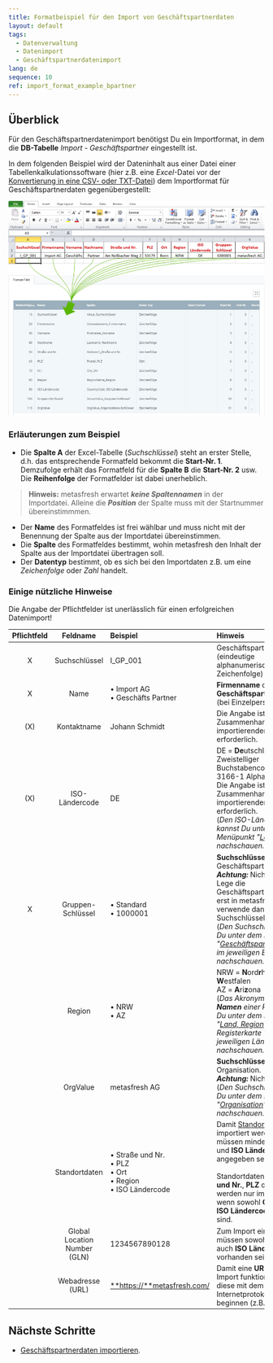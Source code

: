 ```yaml
---
title: Formatbeispiel für den Import von Geschäftspartnerdaten
layout: default
tags:
  - Datenverwaltung
  - Datenimport
  - Geschäftspartnerdatenimport
lang: de
sequence: 10
ref: import_format_example_bpartner
---
```


## Überblick
Für den Geschäftspartnerdatenimport benötigst Du ein Importformat, in dem die **DB-Tabelle** *Import - Geschäftspartner* eingestellt ist.

In dem folgenden Beispiel wird der Dateninhalt aus einer Datei einer Tabellenkalkulationssoftware (hier z.B. eine *Excel*-Datei vor der [Konvertierung in eine CSV- oder TXT-Datei](Importdatei_nuetzliche_Hinweise)) dem Importformat für Geschäftspartnerdaten gegenübergestellt:

![](assets/GPartnerimport_Excel-Tabelle_Format.png)

### Erläuterungen zum Beispiel
- Die **Spalte A** der Excel-Tabelle (*Suchschlüssel*) steht an erster Stelle, d.h. das entsprechende Formatfeld bekommt die **Start-Nr. 1**. Demzufolge erhält das Formatfeld für die **Spalte B** die **Start-Nr. 2** usw.<br> Die **Reihenfolge** der Formatfelder ist dabei unerheblich.
 >**Hinweis:** metasfresh erwartet ***keine Spaltennamen*** in der Importdatei. Alleine die ***Position*** der Spalte muss mit der Startnummer übereinstimmmen.

- Der **Name** des Formatfeldes ist frei wählbar und muss nicht mit der Benennung der Spalte aus der Importdatei übereinstimmen.
- Die **Spalte** des Formatfeldes bestimmt, wohin metasfresh den Inhalt der Spalte aus der Importdatei übertragen soll.
- Der **Datentyp** bestimmt, ob es sich bei den Importdaten z.B. um eine *Zeichenfolge* oder *Zahl* handelt.

### Einige nützliche Hinweise
Die Angabe der Pflichtfelder ist unerlässlich für einen erfolgreichen Datenimport!

| Pflichtfeld | Feldname | Beispiel | Hinweis |
| :---: | :---: | :--- | :--- |
| X | Suchschlüssel | I_GP_001 | Geschäftspartnernummer (eindeutige alphanumerische Zeichenfolge) |
| X | Name | • Import AG<br> • Geschäfts Partner | **Firmenname** oder **Geschäftspartnername** (bei Einzelpersonen) |
| (X) | Kontaktname | Johann Schmidt | Die Angabe ist nur im Zusammenhang mit zu importierenden **Kontakten** erforderlich. |
| (X) | ISO-Ländercode | DE | DE = **De**utschland<br> Zweistelliger Buchstabencode (gem. ISO 3166-1 Alpha-2).<br> Die Angabe ist nur im Zusammenhang mit zu importierenden Adressen erforderlich.<br> (*Den ISO-Ländercode kannst Du unter dem Menüpunkt "[Land, Region](Menu)" nachschauen.*) |
| X | Gruppen-Schlüssel	| • Standard<br> • 1000001 | **Suchschlüssel** der Geschäftspartnergruppe.<br> ***Achtung:*** Nicht der Name!<br> Lege die Geschäftspartnergruppe erst in metasfresh an und verwende dann hier ihren Suchschlüssel.<br> (*Den Suchschlüssel kannst Du unter dem Menüpunkt "[Geschäftspartnergruppen](Menu)" im jeweiligen Eintrag nachschauen.*) |
|  | Region | • NRW<br> • AZ | NRW = **N**ord**r**hein-**W**estfalen<br> AZ = **A**ri**z**ona<br> (*Das Akronym bzw. den **Namen** einer Region kannst Du unter dem Menüpunkt "[Land, Region](Menu)" unter der Registerkarte "Region" des jeweiligen Ländereintrages nachschauen.*) |
|  | OrgValue | metasfresh AG | **Suchschlüssel** der Organisation.<br> ***Achtung:*** Nicht der Name!<br> (*Den Suchschlüssel kannst Du unter dem Menüpunkt "[Organisation](Menu)" nachschauen.*) |
|  | Standortdaten | • Straße und Nr.<br> • PLZ<br> • Ort<br> • Region<br> • ISO Ländercode | Damit [Standortdaten](Adresse_erfassen_Tab) importiert werden können, müssen mindestens **Ort** und **ISO Ländercode** angegeben sein.<br><br> Standortdaten wie **Straße und Nr.**, **PLZ** oder **Region** werden nur importiert, wenn sowohl **Ort** als auch **ISO Ländercode** vorhanden sind. |
|  | Global Location Number (GLN) | 1234567890128 | Zum Import einer **GLN** müssen sowohl **Ort** als auch **ISO Ländercode** vorhanden sein. |
|  | Webadresse (URL) | [**https://**metasfresh.com/](https://metasfresh.com/ "metasfresh Homepage") | Damit eine **URL** nach dem Import funktioniert, muss diese mit dem Internetprotokollakronym beginnen (z.B. `https://`). |

## Nächste Schritte
- [Geschäftspartnerdaten importieren](GPartnerdaten_importieren).
